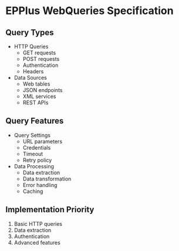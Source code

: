 # EPPlus WebQueries Specification

## Query Types
- HTTP Queries
  - GET requests
  - POST requests
  - Authentication
  - Headers
- Data Sources
  - Web tables
  - JSON endpoints
  - XML services
  - REST APIs

## Query Features
- Query Settings
  - URL parameters
  - Credentials
  - Timeout
  - Retry policy
- Data Processing
  - Data extraction
  - Data transformation
  - Error handling
  - Caching

## Implementation Priority
1. Basic HTTP queries
2. Data extraction
3. Authentication
4. Advanced features